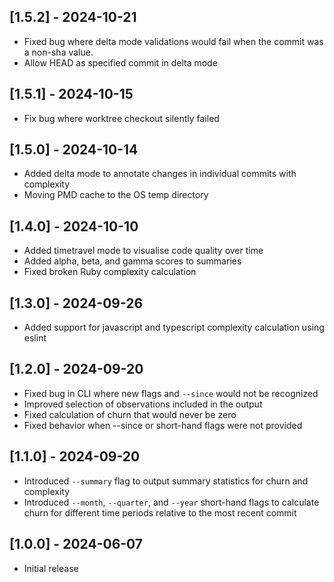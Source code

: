 ## [1.5.2] - 2024-10-21

- Fixed bug where delta mode validations would fail when the commit was a non-sha value.
- Allow HEAD as specified commit in delta mode

## [1.5.1] - 2024-10-15

- Fix bug where worktree checkout silently failed


## [1.5.0] - 2024-10-14

- Added delta mode to annotate changes in individual commits with complexity
- Moving PMD cache to the OS temp directory

## [1.4.0] - 2024-10-10

- Added timetravel mode to visualise code quality over time
- Added alpha, beta, and gamma scores to summaries
- Fixed broken Ruby complexity calculation

## [1.3.0] - 2024-09-26

- Added support for javascript and typescript complexity calculation using eslint

## [1.2.0] - 2024-09-20

- Fixed bug in CLI where new flags and `--since` would not be recognized
- Improved selection of observations included in the output
- Fixed calculation of churn that would never be zero
- Fixed behavior when --since or short-hand flags were not provided

## [1.1.0] - 2024-09-20

- Introduced `--summary` flag to output summary statistics for churn and complexity
- Introduced `--month`, `--quarter`, and `--year` short-hand flags to calculate churn for different time periods relative to the most recent commit

## [1.0.0] - 2024-06-07

- Initial release

